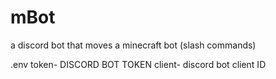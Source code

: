 # mBot
a discord bot that moves a minecraft bot (slash commands)

.env
token- DISCORD BOT TOKEN
client- discord bot client ID

